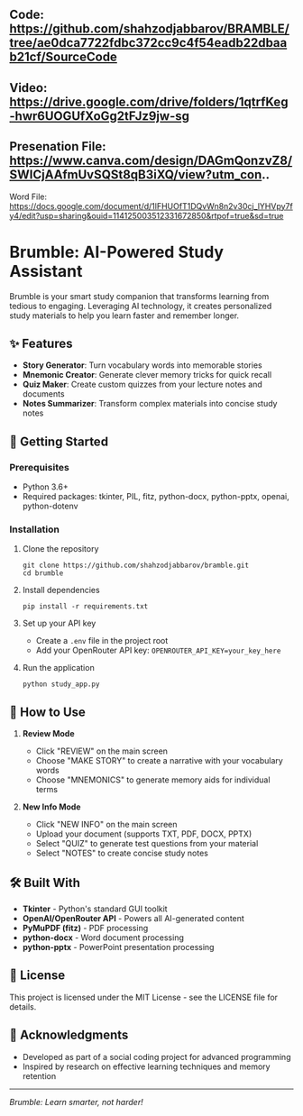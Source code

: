 Code: https://github.com/shahzodjabbarov/BRAMBLE/tree/ae0dca7722fdbc372cc9c4f54eadb22dbaab21cf/SourceCode
-----------------------------------------------------------------------------------
Video: https://drive.google.com/drive/folders/1qtrfKeg-hwr6UOGUfXoGg2tFJz9jw-sg
-----------------------------------------------------------------------------------
Presenation File: https://www.canva.com/design/DAGmQonzvZ8/SWICjAAfmUvSQSt8qB3iXQ/view?utm_con..
-----------------------------------------------------------------------------------
Word File: https://docs.google.com/document/d/1lFHUOfT1DQvWn8n2v30cj_lYHVpy7fy4/edit?usp=sharing&ouid=114125003512331672850&rtpof=true&sd=true

# Brumble: AI-Powered Study Assistant
Brumble is your smart study companion that transforms learning from tedious to engaging. Leveraging AI technology, it creates personalized study materials to help you learn faster and remember longer.

## ✨ Features

- **Story Generator**: Turn vocabulary words into memorable stories
- **Mnemonic Creator**: Generate clever memory tricks for quick recall
- **Quiz Maker**: Create custom quizzes from your lecture notes and documents
- **Notes Summarizer**: Transform complex materials into concise study notes

## 🚀 Getting Started

### Prerequisites
- Python 3.6+
- Required packages: tkinter, PIL, fitz, python-docx, python-pptx, openai, python-dotenv

### Installation

1. Clone the repository
   ```
   git clone https://github.com/shahzodjabbarov/bramble.git
   cd brumble
   ```

2. Install dependencies
   ```
   pip install -r requirements.txt
   ```

3. Set up your API key
   - Create a `.env` file in the project root
   - Add your OpenRouter API key: `OPENROUTER_API_KEY=your_key_here`

4. Run the application
   ```
   python study_app.py
   ```

## 📖 How to Use

1. **Review Mode**
   - Click "REVIEW" on the main screen
   - Choose "MAKE STORY" to create a narrative with your vocabulary words
   - Choose "MNEMONICS" to generate memory aids for individual terms

2. **New Info Mode**
   - Click "NEW INFO" on the main screen
   - Upload your document (supports TXT, PDF, DOCX, PPTX)
   - Select "QUIZ" to generate test questions from your material
   - Select "NOTES" to create concise study notes

## 🛠️ Built With

- **Tkinter** - Python's standard GUI toolkit
- **OpenAI/OpenRouter API** - Powers all AI-generated content
- **PyMuPDF (fitz)** - PDF processing
- **python-docx** - Word document processing
- **python-pptx** - PowerPoint presentation processing

## 📝 License

This project is licensed under the MIT License - see the LICENSE file for details.

## 🙏 Acknowledgments

- Developed as part of a social coding project for advanced programming
- Inspired by research on effective learning techniques and memory retention

---

*Brumble: Learn smarter, not harder!*
